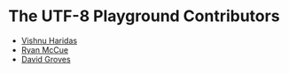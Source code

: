 # The UTF-8 Playground Contributors

- [Vishnu Haridas](https://iamvishnu.com/)
- [Ryan McCue](https://rmccue.io/)
- [David Groves](https://www.fibrecat.org/)